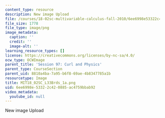 ```yaml
---
content_type: resource
description: New image Upload
file: /courses/18-02sc-multivariable-calculus-fall-2010/6ee6998e53322c420885ac4759bbab92_MIT18_02SC_L33Brds_1a.png
file_size: 1778
file_type: image/png
image_metadata:
  caption: ''
  credit: ''
  image-alt: ''
learning_resource_types: []
license: https://creativecommons.org/licenses/by-nc-sa/4.0/
ocw_type: OCWImage
parent_title: 'Session 97: Curl and Physics'
parent_type: CourseSection
parent_uid: 8810a4ba-7a95-b6f8-69ae-4b8347785a1b
resourcetype: Image
title: MIT18_02SC_L33Brds_1a.png
uid: 6ee6998e-5332-2c42-0885-ac4759bbab92
video_metadata:
  youtube_id: null
---
```

New image Upload